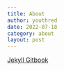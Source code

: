 ```yaml
---
title: About
author: youthred
date: 2022-07-18
category: about
layout: post
---
```


[Jekyll Gitbook](https://github.com/sighingnow/jekyll-gitbook)
